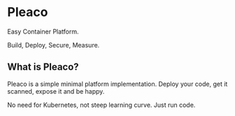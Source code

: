 # Pleaco

Easy Container Platform.


Build, Deploy, Secure, Measure.


## What is Pleaco?

Pleaco is a simple minimal platform implementation. Deploy your code, get it scanned, expose it and be happy.

No need for Kubernetes, not steep learning curve. Just run code.
